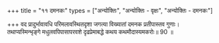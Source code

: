 +++
title = "११ दमनकः"
types = ["अन्योक्तिः", "अन्योक्तिः - वृक्षः", "अन्योक्तिः - दमनकः"]

+++
वद प्रादुर्भावावधि परिमलावस्थितदृशा जगत्या विख्यातां दमनक प्रतीपास्तव गुणाः।  
तथाप्यस्मिन्भृङ्गे मधुलवपिपासापरवशे दृढप्रेमाबद्धे कथय कथमौदास्यमकरोः॥ 90 ॥  